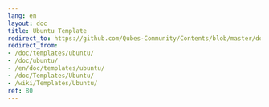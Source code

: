 ```yaml
---
lang: en
layout: doc
title: Ubuntu Template
redirect_to: https://github.com/Qubes-Community/Contents/blob/master/docs/os/ubuntu.md
redirect_from:
- /doc/templates/ubuntu/
- /doc/ubuntu/
- /en/doc/templates/ubuntu/
- /doc/Templates/Ubuntu/
- /wiki/Templates/Ubuntu/
ref: 80
---
```



